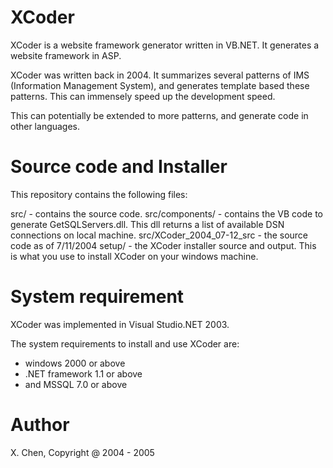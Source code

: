 XCoder
======

XCoder is a website framework generator written in VB.NET. It generates a website framework in ASP.

XCoder was written back in 2004. It summarizes several patterns of IMS (Information Management System), and generates template based these patterns. This can immensely speed up the development speed.

This can potentially be extended to more patterns, and generate code in other languages.

Source code and Installer
=========================

This repository contains the following files: 

src/ - contains the source code. 
src/components/ - contains the VB code to generate GetSQLServers.dll. This dll returns a list of available DSN connections on local machine.
src/XCoder_2004_07-12_src - the source code as of 7/11/2004
setup/ - the XCoder installer source and output. This is what you use to install XCoder on your windows machine.

System requirement
==================

XCoder was implemented in Visual Studio.NET 2003. 

The system requirements to install and use XCoder are:    
- windows 2000 or above    
- .NET framework 1.1 or above    
- and MSSQL 7.0 or above   

Author
======
X. Chen, Copyright @ 2004 - 2005



